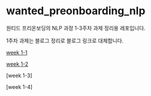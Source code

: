 # wanted_preonboarding_nlp

원티드 프리온보딩의 NLP 과정 1-3주차 과제 정리용 레포입니다. 

1주차 과제는 블로그 정리로 블로그 링크로 대체합니다. 

[week 1-1](https://www.notion.so/Week1-1-8d97943e507548cda0e659cb3659d16d)

[week 1-2](https://www.notion.so/Week1-2-af8dbd2c92834f6289623ae66884b0e0)

[week 1-3]

[week 1-4]
